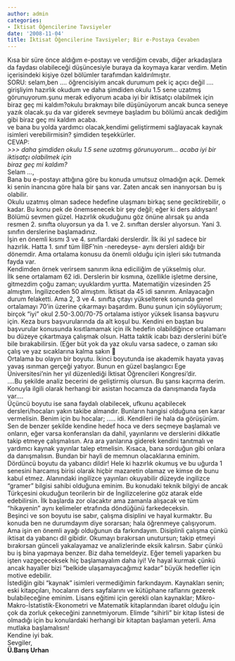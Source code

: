 ```yaml
---
author: admin
categories:
- İktisat Öğencilerine Tavsiyeler
date: '2008-11-04'
title: İktisat Öğencilerine Tavsiyeler; Bir e-Postaya Cevaben
---
```


Kısa bir süre önce aldığım e-postayı ve verdiğim cevabı, diğer arkadaşlara da faydası olabileceği düşüncesiyle buraya da koymaya karar verdim. Metin içerisindeki kişiye özel bölümler tarafımdan kaldırılmıştır.  
SORU: selam,ben …. öğrencisiyim ancak durumum pek iç açıcı değil …. girişliyim hazırlık okudum ve daha şimdiden okulu 1.5 sene uzatmış görunuyorum.şunu merak ediyorum acaba iyi bir iktisatçı olabilmek için biraz geç mi kaldım?okulu bırakmayı bile düşünüyorum ancak bunca seneye yazık olacak.şu da var giderek sevmeye başladım bu bölümü ancak dediğim gibi biraz geç mi kaldım acaba.  
ve bana bu yolda yardımcı olacak,kendimi geliştirmemi sağlayacak kaynak isimleri verebilirmisin? şimdiden teşekkürler.  
CEVAP:  
*&gt;&gt;&gt; daha şimdiden okulu 1.5 sene uzatmış görunuyorum… acaba iyi bir iktisatçı olabilmek için  
biraz geç mi kaldım?*   
Selam …,  
Bana bu e-postayı attığına göre bu konuda umutsuz olmadığın açık. Demek ki senin inancına göre hala bir şans var. Zaten ancak sen inanıyorsan bu iş olabilir.  
Okulu uzatmış olman sadece hedefine ulaşmanı birkaç sene geciktirebilir, o kadar. Bu konu pek de önemsenecek bir şey değil; eğer ki ders aldıysan!  
Bölümü sevmen güzel. Hazırlık okuduğunu göz önüne alırsak şu anda resmen 2. sınıfta oluyorsun ya da 1. ve 2. sınıftan dersler alıyorsun. Yani 3. sınıfın derslerine başlamadınız.  
İşin en önemli kısmı 3 ve 4. sınıflardaki derslerdir. İlk iki yıl sadece bir hazırlık. Hatta 1. sınıf tüm İİBF’nin -neredeyse- aynı dersleri aldığı bir dönemdir. Ama ortalama konusu da önemli olduğu için işleri sıkı tutmanda fayda var.  
Kendimden örnek verirsem sanırım ikna ediciliğim de yükselmiş olur.  
İlk sene ortalamam 62 idi. Derslerin bir kısmına, özellikle işletme dersine, gitmezdim çoğu zaman; uyuklardım yurtta. Matematiğin vizesinden 25 almıştım. İngilizceden 50 almıştım. İktisat da 45 idi sanırım. Anlayacağın durum felaketti. Ama 2, 3 ve 4. sınıfta çıtayı yükselterek sonunda genel ortalamayı 70’in üzerine çıkarmayı başardım. Bunu şunun için söylüyorum; birçok “iyi” okul 2.50-3.00/70-75 ortalama istiyor yüksek lisansa başvuru için. Keza burs başvurularında da alt koşul bu. Kendini en baştan bu başvurular konusunda kısıtlamamak için ilk hedefin olabildiğince ortalamanı bu düzeye çıkartmaya çalışmak olsun. Hatta taktik icabı bazı derslerini büt’e bile bırakabilirsin. (Eğer büt yok da yaz okulu varsa sadece, o zaman sıkı çalış ve yaz sıcaklarına kalma sakın 🙂  
Ortalama bu olayın bir boyutu. İkinci boyutunda ise akademik hayata yavaş yavaş ısınman gerçeği yatıyor. Bunun en güzel başlangıcı Ege Üniversitesi’nin her yıl düzenlediği İktisat Öğrencileri Kongresi’dir.  
….Bu şekilde analiz becerini de geliştirmiş olursun. Bu şansı kaçırma derim. Konuyla ilgili olarak herhangi bir asistan hocamıza da danışmanda fayda var….  
Üçüncü boyutu ise sana faydalı olabilecek, ufkunu açabilecek dersleri/hocaları yakın takibe almandır. Bunların hangisi olduğuna sen karar vermelisin. Benim için bu hocalar; ….. idi. Kendileri ile hala da görüşürüm. Sen de benzer şekilde kendine hedef hoca ve ders seçmeye başlamalı ve onların, eğer varsa konferansları da dahil, yayınlarını ve derslerini dikkatle takip etmeye çalışmalısın. Ara ara yanlarına giderek kendini tanıtmalı ve yardımcı kaynak yayınlar talep etmelisin. Kısaca, bana sorduğun gibi onlara da danışmalısın. Bundan bir hayli de memnun olacaklarına eminim.  
Dördüncü boyutu da yabancı dildir! Hele ki hazırlık okumuş ve bu uğurda 1 senesini harcamış birisi olarak hiçbir mazaretin olamaz ve kimse de bunu kabul etmez. Alanındaki ingilizce yayınları okuyabilir düzeyde ingilizce “gramer” bilgisi sahibi olduğuna eminim. Bu konudaki teknik bilgiyi de ancak Türkçesini okuduğun teorilerin bir de İngilizcelerine göz atarak elde edebilirsin. İlk başlarda zor olacaktır ama zamanla alışacak ve tüm “hikayenin” aynı kelimeler etrafında döndüğünü farkedeceksin.  
Beşinci ve son boyutu ise sabır, çalışma disiplini ve hayal kurmaktır. Bu konuda ben ne durumdayım diye sorarsan; hala öğrenmeye çalışıyorum. Ama işin en önemli ayağı olduğunun da farkındayım. Disiplinli çalışma çünkü iktisat da yabancı dil gibidir. Okumayı bırakırsan unutursun; takip etmeyi bırakırsan günceli yakalayamaz ve analizlerinde eksik kalırsın. Sabır çünkü bu iş bina yapmaya benzer. Biz daha temeldeyiz. Eğer temeli yaparken bu işten vazgeçeceksek hiç başlamayalım daha iyi! Ve hayal kurmak çünkü ancak hayaller bizi “belkide ulaşamayacağımız kadar” büyük hedefler için motive edebilir.  
İstediğin gibi “kaynak” isimleri vermediğimin farkındayım. Kaynakları senin; eski kitapçıları, hocaların ders sayfalarını ve kütüphane raflarını gezerek bulabileceğine eminim. Lisans eğitimi için gerekli olan kaynaklar; Mikro-Makro-İstatistik-Ekonometri ve Matematik kitaplarından ibaret olduğu için çok da zorluk çekeceğini zannetmiyorum. Elimde “sihirli” bir kitap listesi de olmadığı için bu konulardaki herhangi bir kitaptan başlaman yeterli. Ama mutlaka başlamalısın!  
Kendine iyi bak.  
Sevgiler,  
**Ü.Barış Urhan**